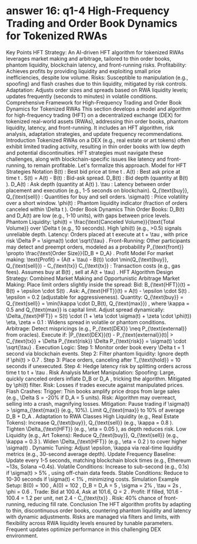 # answer 16: q1-4 High-Frequency Trading and Order Book Dynamics for Tokenized RWAs


Key Points
HFT Strategy: An AI-driven HFT algorithm for tokenized RWAs leverages market making and arbitrage, tailored to thin order books, phantom liquidity, blockchain latency, and front-running risks.
Profitability: Achieves profits by providing liquidity and exploiting small price inefficiencies, despite low volume.
Risks: Susceptible to manipulation (e.g., spoofing) and flash crashes due to thin liquidity, mitigated by risk controls.
Adaptation: Adjusts order sizes and spreads based on RWA liquidity levels; updates frequently (seconds to minutes) in volatile conditions.
Comprehensive Framework for High-Frequency Trading and Order Book Dynamics for Tokenized RWAs
This section develops a model and algorithm for high-frequency trading (HFT) on a decentralized exchange (DEX) for tokenized real-world assets (RWAs), addressing thin order books, phantom liquidity, latency, and front-running. It includes an HFT algorithm, risk analysis, adaptation strategies, and update frequency recommendations.
Introduction
Tokenized RWAs on a DEX (e.g., real estate or art tokens) often exhibit limited trading activity, resulting in thin order books with low depth and potential discontinuities. HFT strategies must navigate these challenges, along with blockchain-specific issues like latency and front-running, to remain profitable. Let's formalize this approach.
Model for HFT Strategies
Notation
B(t)
: Best bid price at time 
t
.
A(t)
: Best ask price at time 
t
.
S(t) = A(t) - B(t)
: Bid-ask spread.
D_B(t)
: Bid depth (quantity at 
B(t)
).
D_A(t)
: Ask depth (quantity at 
A(t)
).
\tau
: Latency between order placement and execution (e.g., 1-5 seconds on blockchain).
Q_{\text{buy}}, Q_{\text{sell}}
: Quantities for buy and sell orders.
\sigma(t)
: Price volatility over a short window.
\phi(t)
: Phantom liquidity indicator (fraction of orders canceled within 
\Delta t
).
Order Book Dynamics
Thin Order Books: 
D_B(t)
 and 
D_A(t)
 are low (e.g., 1-10 units), with gaps between price levels.
Phantom Liquidity: 
\phi(t) = \frac{\text{Canceled Volume}}{\text{Total Volume}}
 over 
\Delta t
 (e.g., 10 seconds). High 
\phi(t)
 (e.g., >0.5) signals unreliable depth.
Latency: Orders placed at 
t
 execute at 
t + \tau
, with price risk 
\Delta P = \sigma(t) \cdot \sqrt{\tau}
.
Front-Running: Other participants may detect and preempt orders, modeled as a probability 
P_{\text{front}} \propto \frac{\text{Order Size}}{D_B + D_A}
.
Profit Model
For market making:
\text{Profit} = (A(t + \tau) - B(t)) \cdot \min(Q_{\text{buy}}, Q_{\text{sell}}) - C_{\text{tx}}
C_{\text{tx}}
: Transaction costs (e.g., gas fees).
Assumes buy at 
B(t)
, sell at 
A(t + \tau)
.
HFT Algorithm Design
Strategy: Combined Market Making and Opportunistic Arbitrage
Market Making:
Place limit orders slightly inside the spread:
Bid: 
B_{\text{HFT}}(t) = B(t) + \epsilon \cdot S(t)
.
Ask: 
A_{\text{HFT}}(t) = A(t) - \epsilon \cdot S(t)
.
\epsilon = 0.2
 (adjustable for aggressiveness).
Quantity: 
Q_{\text{buy}} = Q_{\text{sell}} = \min(\kappa \cdot D_B(t), Q_{\text{max}})
, where 
\kappa = 0.5
 and 
Q_{\text{max}}
 is capital limit.
Adjust spread dynamically:
\Delta_{\text{HFT}} = S(t) \cdot (1 + \eta \cdot \sigma(t) + \zeta \cdot \phi(t))
\eta, \zeta = 0.1
: Widens spread in volatile or phantom conditions.
Arbitrage:
Detect mispricings (e.g., 
P_{\text{DEX}} \neq P_{\text{external}}
 from oracles).
Execute if:
|P_{\text{DEX}}(t) - P_{\text{external}}(t)| > C_{\text{tx}} + \Delta P_{\text{risk}}
\Delta P_{\text{risk}} = \sigma(t) \cdot \sqrt{\tau}
.
Execution Logic:
Step 1: Monitor order book every 
\Delta t = 1
 second via blockchain events.
Step 2: Filter phantom liquidity: Ignore depth if 
\phi(t) > 0.7
.
Step 3: Place orders, canceling after 
T_{\text{hold}} = 10
 seconds if unexecuted.
Step 4: Hedge latency risk by splitting orders across time 
t
 to 
t + \tau
.
Risk Analysis
Market Manipulation:
Spoofing: Large, quickly canceled orders inflate 
D_B
 or 
D_A
, tricking the algorithm. Mitigated by 
\phi(t)
 filter.
Risk: Losses if trades execute against manipulated prices.
Flash Crashes:
Trigger: Thin books amplify price drops from large sales (e.g., 
\Delta S = -20\%
 if 
D_A = 5
 units).
Risk: Algorithm may overreact, selling into a crash, magnifying losses.
Mitigation:
Pause trading if 
\sigma(t) > \sigma_{\text{max}}
 (e.g., 10%).
Limit 
Q_{\text{max}}
 to 10% of average 
D_B + D_A
.
Adaptation to RWA Classes
High Liquidity (e.g., Real Estate Tokens):
Increase 
Q_{\text{buy}}, Q_{\text{sell}}
 (e.g., 
\kappa = 0.8
).
Tighten 
\Delta_{\text{HFT}}
 (e.g., 
\eta = 0.05
), as depth reduces risk.
Low Liquidity (e.g., Art Tokens):
Reduce 
Q_{\text{buy}}, Q_{\text{sell}}
 (e.g., 
\kappa = 0.3
).
Widen 
\Delta_{\text{HFT}}
 (e.g., 
\eta = 0.2
) to cover higher 
\sigma(t)
.
Dynamic Tuning: Adjust 
\epsilon, \kappa
 via real-time liquidity metrics (e.g., 30-second average depth).
Update Frequency
Baseline: Update every 1-5 seconds, matching blockchain block times (e.g., Ethereum ~13s, Solana ~0.4s).
Volatile Conditions: Increase to sub-second (e.g., 0.1s) if 
\sigma(t) > 5\%
, using off-chain data feeds.
Stable Conditions: Reduce to 10-30 seconds if 
\sigma(t) < 1\%
, minimizing costs.
Simulation Example
Setup: 
B(0) = 100
, 
A(0) = 102
, 
D_B = D_A = 5
, 
\sigma = 2\%
, 
\tau = 2s
, 
\phi = 0.6
.
Trade: Bid at 100.4, Ask at 101.6, 
Q = 2
.
Profit: If filled, 
101.6 - 100.4 = 1.2
 per unit, net 
2.4 - C_{\text{tx}}
.
Risk: 40% chance of front-running, reducing fill rate.
Conclusion
The HFT algorithm profits by adapting to thin, discontinuous order books, countering phantom liquidity and latency with dynamic adjustments. Risks are managed via filters and limits, with flexibility across RWA liquidity levels ensured by tunable parameters. Frequent updates optimize performance in this challenging DEX environment.